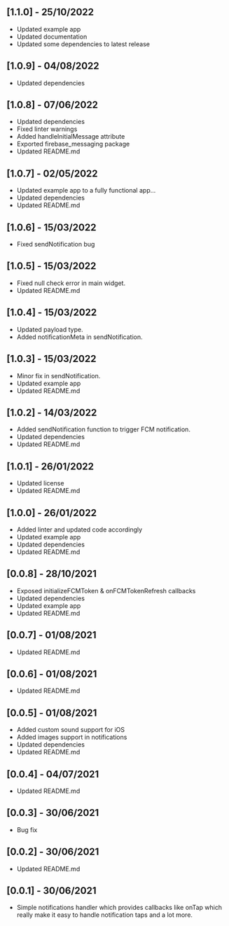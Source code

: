 ## [1.1.0] - 25/10/2022

* Updated example app
* Updated documentation
* Updated some dependencies to latest release

## [1.0.9] - 04/08/2022

* Updated dependencies

## [1.0.8] - 07/06/2022

* Updated dependencies
* Fixed linter warnings
* Added handleInitialMessage attribute
* Exported firebase_messaging package
* Updated README.md

## [1.0.7] - 02/05/2022

* Updated example app to a fully functional app...
* Updated dependencies
* Updated README.md

## [1.0.6] - 15/03/2022

* Fixed sendNotification bug

## [1.0.5] - 15/03/2022

* Fixed null check error in main widget.
* Updated README.md

## [1.0.4] - 15/03/2022

* Updated payload type.
* Added notificationMeta in sendNotification.

## [1.0.3] - 15/03/2022

* Minor fix in sendNotification.
* Updated example app
* Updated README.md

## [1.0.2] - 14/03/2022

* Added sendNotification function to trigger FCM notification.
* Updated dependencies
* Updated README.md

## [1.0.1] - 26/01/2022

* Updated license
* Updated README.md

## [1.0.0] - 26/01/2022

* Added linter and updated code accordingly
* Updated example app
* Updated dependencies
* Updated README.md

## [0.0.8] - 28/10/2021

* Exposed initializeFCMToken & onFCMTokenRefresh callbacks
* Updated dependencies
* Updated example app
* Updated README.md

## [0.0.7] - 01/08/2021

* Updated README.md

## [0.0.6] - 01/08/2021

* Updated README.md

## [0.0.5] - 01/08/2021

* Added custom sound support for iOS
* Added images support in notifications
* Updated dependencies
* Updated README.md

## [0.0.4] - 04/07/2021

* Updated README.md

## [0.0.3] - 30/06/2021

* Bug fix

## [0.0.2] - 30/06/2021

* Updated README.md

## [0.0.1] - 30/06/2021

* Simple notifications handler which provides callbacks like onTap which really make it easy to
  handle notification taps and a lot more.
